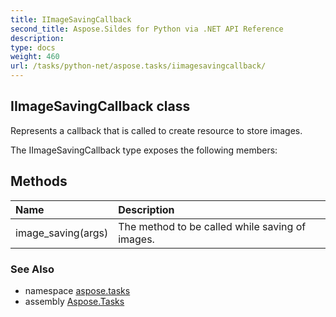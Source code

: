 ```yaml
---
title: IImageSavingCallback
second_title: Aspose.Sildes for Python via .NET API Reference
description: 
type: docs
weight: 460
url: /tasks/python-net/aspose.tasks/iimagesavingcallback/
---
```


## IImageSavingCallback class

Represents a callback that is called to create resource to store images.

The IImageSavingCallback type exposes the following members:
## Methods
| Name | Description |
| :- | :- |
|image_saving(args)|The method to be called while saving of images.|

### See Also

* namespace [aspose.tasks](/tasks/python-net/aspose.tasks/)
* assembly [Aspose.Tasks](/tasks/python-net/)

